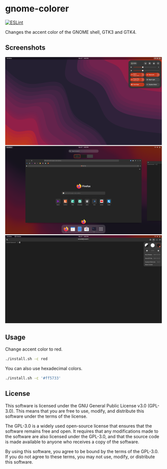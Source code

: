 # gnome-colorer
[![ESLint](https://github.com/nanashi-1/gnome-colorer/actions/workflows/eslint.yml/badge.svg)](https://github.com/nanashi-1/gnome-colorer/actions/workflows/eslint.yml)

Changes the accent color of the GNOME shell, GTK3 and GTK4.

## Screenshots

![Shell Screenshot 1](screenshots/shell1.png)
![Shell Screenshot 2](screenshots/shell2.png)
![GTK Screenshot](screenshots/gtk.png)

## Usage

Change accent color to red.

```sh
./install.sh -c red
```

You can also use hexadecimal colors.

```sh
./install.sh -c '#ff5733'
```

## License

This software is licensed under the GNU General Public License v3.0 (GPL-3.0). This means that you are free to use, modify, and distribute this software under the terms of the license.

The GPL-3.0 is a widely used open-source license that ensures that the software remains free and open. It requires that any modifications made to the software are also licensed under the GPL-3.0, and that the source code is made available to anyone who receives a copy of the software.

By using this software, you agree to be bound by the terms of the GPL-3.0. If you do not agree to these terms, you may not use, modify, or distribute this software.
